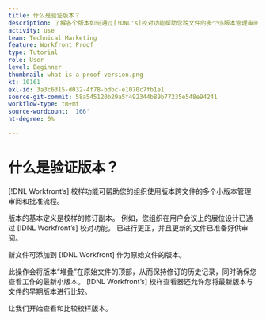 ```yaml
---
title: 什么是验证版本？
description: 了解各个版本如何通过[!DNL's]校对功能帮助您跨文件的多个小版本管理审阅和批准流程。
activity: use
team: Technical Marketing
feature: Workfront Proof
type: Tutorial
role: User
level: Beginner
thumbnail: what-is-a-proof-version.png
kt: 10161
exl-id: 3a3c6315-d032-4f78-bdbc-e1070c7fb1e1
source-git-commit: 58a545120b29a5f492344b89b77235e548e94241
workflow-type: tm+mt
source-wordcount: '166'
ht-degree: 0%

---
```


# 什么是验证版本？

[!DNL Workfront’s] 校样功能可帮助您的组织使用版本跨文件的多个小版本管理审阅和批准流程。

版本的基本定义是校样的修订副本。 例如，您组织在用户会议上的展位设计已通过 [!DNL Workfront’s] 校对功能。 已进行更正，并且更新的文件已准备好供审阅。

新文件可添加到 [!DNL Workfront] 作为原始文件的版本。

此操作会将版本“堆叠”在原始文件的顶部，从而保持修订的历史记录，同时确保您查看工作的最新小版本。 [!DNL Workfront’s] 校样查看器还允许您将最新版本与文件的早期版本进行比较。

让我们开始查看和比较校样版本。

